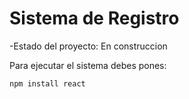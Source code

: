 <h1> Sistema de Registro</h1>

-Estado del proyecto: En construccion

Para ejecutar el sistema debes pones:

```npm install react```
